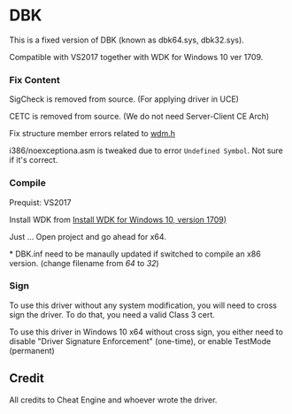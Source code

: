 # DBK
This is a fixed version of DBK (known as dbk64.sys, dbk32.sys).

Compatible with VS2017 together with WDK for Windows 10 ver 1709.

### Fix Content

SigCheck is removed from source. (For applying driver in UCE)

CETC is removed from source. (We do not need Server-Client CE Arch)

Fix structure member errors related to [wdm.h](file:///C:/Program%20Files%20(x86)/Windows%20Kits/10/Include/10.0.16299.0/km/wdm.h)

i386/noexceptiona.asm is tweaked due to error `Undefined Symbol`. Not sure if it's correct.

### Compile
Prequist: VS2017

Install WDK from [Install WDK for Windows 10, version 1709)](https://developer.microsoft.com/en-us/windows/hardware/windows-driver-kit)

Just ... Open project and go ahead for x64.

\* DBK.inf need to be manaully updated if switched to compile an x86 version. (change filename from *64* to *32*)


### Sign

To use this driver without any system modification, you will need to cross sign the driver. To do that, you need a valid Class 3 cert.

To use this driver in Windows 10 x64 without cross sign, you either need to disable "Driver Signature Enforcement" (one-time), or enable TestMode (permanent)

## Credit

All credits to Cheat Engine and whoever wrote the driver.
